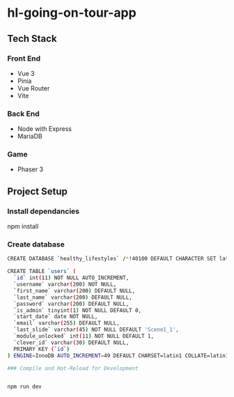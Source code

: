 # hl-going-on-tour-app

## Tech Stack
### Front End
* Vue 3
* Pinia
* Vue Router
* Vite
### Back End
* Node with Express
* MariaDB

### Game
* Phaser 3


## Project Setup
### Install dependancies
npm install

### Create database
```sh
CREATE DATABASE `healthy_lifestyles` /*!40100 DEFAULT CHARACTER SET latin1 COLLATE latin1_swedish_ci */;

CREATE TABLE `users` (
  `id` int(11) NOT NULL AUTO_INCREMENT,
  `username` varchar(200) NOT NULL,
  `first_name` varchar(200) DEFAULT NULL,
  `last_name` varchar(200) DEFAULT NULL,
  `password` varchar(200) DEFAULT NULL,
  `is_admin` tinyint(1) NOT NULL DEFAULT 0,
  `start_date` date NOT NULL,
  `email` varchar(255) DEFAULT NULL,
  `last_slide` varchar(45) NOT NULL DEFAULT 'Scene1_1',
  `module_unlocked` int(11) NOT NULL DEFAULT 1,
  `clever_id` varchar(30) DEFAULT NULL,
  PRIMARY KEY (`id`)
) ENGINE=InnoDB AUTO_INCREMENT=49 DEFAULT CHARSET=latin1 COLLATE=latin1_swedish_ci;

### Compile and Hot-Reload for Development


npm run dev


